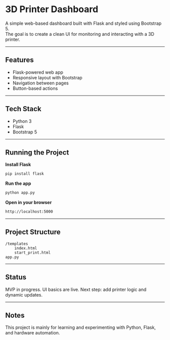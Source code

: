 # 3D Printer Dashboard

A simple web-based dashboard built with Flask and styled using Bootstrap 5.  
The goal is to create a clean UI for monitoring and interacting with a 3D printer.

---

## Features

- Flask-powered web app
- Responsive layout with Bootstrap
- Navigation between pages
- Button-based actions

---

## Tech Stack

- Python 3
- Flask
- Bootstrap 5

---

## Running the Project

**Install Flask**
```bash
pip install flask
```

**Run the app**
```bash
python app.py
```

**Open in your browser**
```bash
http://localhost:5000
```

---

## Project Structure

```
/templates
    index.html
    start_print.html
app.py
```

---

## Status

MVP in progress. UI basics are live. Next step: add printer logic and dynamic updates.

---

## Notes

This project is mainly for learning and experimenting with Python, Flask, and hardware automation.

